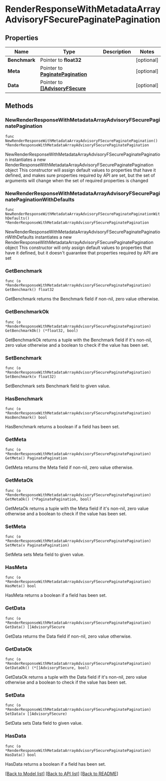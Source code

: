 # RenderResponseWithMetadataArrayAdvisoryFSecurePaginatePagination

## Properties

Name | Type | Description | Notes
------------ | ------------- | ------------- | -------------
**Benchmark** | Pointer to **float32** |  | [optional] 
**Meta** | Pointer to [**PaginatePagination**](PaginatePagination.md) |  | [optional] 
**Data** | Pointer to [**[]AdvisoryFSecure**](AdvisoryFSecure.md) |  | [optional] 

## Methods

### NewRenderResponseWithMetadataArrayAdvisoryFSecurePaginatePagination

`func NewRenderResponseWithMetadataArrayAdvisoryFSecurePaginatePagination() *RenderResponseWithMetadataArrayAdvisoryFSecurePaginatePagination`

NewRenderResponseWithMetadataArrayAdvisoryFSecurePaginatePagination instantiates a new RenderResponseWithMetadataArrayAdvisoryFSecurePaginatePagination object
This constructor will assign default values to properties that have it defined,
and makes sure properties required by API are set, but the set of arguments
will change when the set of required properties is changed

### NewRenderResponseWithMetadataArrayAdvisoryFSecurePaginatePaginationWithDefaults

`func NewRenderResponseWithMetadataArrayAdvisoryFSecurePaginatePaginationWithDefaults() *RenderResponseWithMetadataArrayAdvisoryFSecurePaginatePagination`

NewRenderResponseWithMetadataArrayAdvisoryFSecurePaginatePaginationWithDefaults instantiates a new RenderResponseWithMetadataArrayAdvisoryFSecurePaginatePagination object
This constructor will only assign default values to properties that have it defined,
but it doesn't guarantee that properties required by API are set

### GetBenchmark

`func (o *RenderResponseWithMetadataArrayAdvisoryFSecurePaginatePagination) GetBenchmark() float32`

GetBenchmark returns the Benchmark field if non-nil, zero value otherwise.

### GetBenchmarkOk

`func (o *RenderResponseWithMetadataArrayAdvisoryFSecurePaginatePagination) GetBenchmarkOk() (*float32, bool)`

GetBenchmarkOk returns a tuple with the Benchmark field if it's non-nil, zero value otherwise
and a boolean to check if the value has been set.

### SetBenchmark

`func (o *RenderResponseWithMetadataArrayAdvisoryFSecurePaginatePagination) SetBenchmark(v float32)`

SetBenchmark sets Benchmark field to given value.

### HasBenchmark

`func (o *RenderResponseWithMetadataArrayAdvisoryFSecurePaginatePagination) HasBenchmark() bool`

HasBenchmark returns a boolean if a field has been set.

### GetMeta

`func (o *RenderResponseWithMetadataArrayAdvisoryFSecurePaginatePagination) GetMeta() PaginatePagination`

GetMeta returns the Meta field if non-nil, zero value otherwise.

### GetMetaOk

`func (o *RenderResponseWithMetadataArrayAdvisoryFSecurePaginatePagination) GetMetaOk() (*PaginatePagination, bool)`

GetMetaOk returns a tuple with the Meta field if it's non-nil, zero value otherwise
and a boolean to check if the value has been set.

### SetMeta

`func (o *RenderResponseWithMetadataArrayAdvisoryFSecurePaginatePagination) SetMeta(v PaginatePagination)`

SetMeta sets Meta field to given value.

### HasMeta

`func (o *RenderResponseWithMetadataArrayAdvisoryFSecurePaginatePagination) HasMeta() bool`

HasMeta returns a boolean if a field has been set.

### GetData

`func (o *RenderResponseWithMetadataArrayAdvisoryFSecurePaginatePagination) GetData() []AdvisoryFSecure`

GetData returns the Data field if non-nil, zero value otherwise.

### GetDataOk

`func (o *RenderResponseWithMetadataArrayAdvisoryFSecurePaginatePagination) GetDataOk() (*[]AdvisoryFSecure, bool)`

GetDataOk returns a tuple with the Data field if it's non-nil, zero value otherwise
and a boolean to check if the value has been set.

### SetData

`func (o *RenderResponseWithMetadataArrayAdvisoryFSecurePaginatePagination) SetData(v []AdvisoryFSecure)`

SetData sets Data field to given value.

### HasData

`func (o *RenderResponseWithMetadataArrayAdvisoryFSecurePaginatePagination) HasData() bool`

HasData returns a boolean if a field has been set.


[[Back to Model list]](../README.md#documentation-for-models) [[Back to API list]](../README.md#documentation-for-api-endpoints) [[Back to README]](../README.md)


